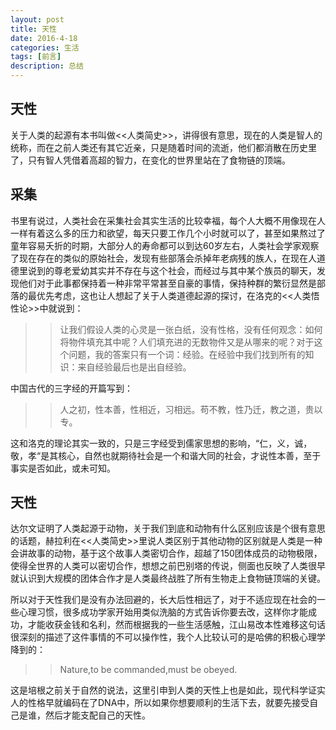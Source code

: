 ```yaml
---
layout: post
title: 天性
date: 2016-4-18
categories: 生活
tags: [前言]
description: 总结
---
```


## 天性

关于人类的起源有本书叫做<<人类简史>>，讲得很有意思，现在的人类是智人的统称，而在之前人类还有其它近亲，只是随着时间的流逝，他们都消散在历史里了，只有智人凭借着高超的智力，在变化的世界里站在了食物链的顶端。

## 采集

书里有说过，人类社会在采集社会其实生活的比较幸福，每个人大概不用像现在人一样有着这么多的压力和欲望，每天只要工作几个小时就可以了，甚至如果熬过了童年容易夭折的时期，大部分人的寿命都可以到达60岁左右，人类社会学家观察了现在存在的类似的原始社会，发现有些部落会杀掉年老病残的族人，在现在人道德里说到的尊老爱幼其实并不存在与这个社会，而经过与其中某个族员的聊天，发现他们对于此事都保持着一种非常平常甚至自豪的事情，保持种群的繁衍显然是部落的最优先考虑，这也让人想起了关于人类道德起源的探讨，在洛克的<<人类悟性论>>中就说到：

>> 让我们假设人类的心灵是一张白纸，没有性格，没有任何观念：如何将物件填充其中呢？人们填充进的无数物件又是从哪来的呢？对于这个问题，我的答案只有一个词：经验。在经验中我们找到所有的知识：来自经验最后也是出自经验。

中国古代的三字经的开篇写到：

>> 人之初，性本善，性相近，习相远。苟不教，性乃迁，教之道，贵以专。

这和洛克的理论其实一致的，只是三字经受到儒家思想的影响，“仁，义，诚，敬，孝“是其核心，自然也就期待社会是一个和谐大同的社会，才说性本善，至于事实是否如此，或未可知。


## 天性

达尔文证明了人类起源于动物，关于我们到底和动物有什么区别应该是个很有意思的话题，赫拉利在<<人类简史>>里说人类区别于其他动物的区别就是人类是一种会讲故事的动物，基于这个故事人类密切合作，超越了150团体成员的动物极限，使得全世界的人类可以密切合作，想想之前巴别塔的传说，侧面也反映了人类很早就认识到大规模的团体合作才是人类最终战胜了所有生物走上食物链顶端的关键。

所以对于天性我们是没有办法回避的，长大后性相远了，对于不适应现在社会的一些心理习惯，很多成功学家开始用类似洗脑的方式告诉你要去改，这样你才能成功，才能收获金钱和名利，然而根据我的一些生活感触，江山易改本性难移这句话很深刻的描述了这件事情的不可以操作性，我个人比较认可的是哈佛的积极心理学降到的：

>> Nature,to be commanded,must be obeyed.

这是培根之前关于自然的说法，这里引申到人类的天性上也是如此，现代科学证实人的性格早就编码在了DNA中，所以如果你想要顺利的生活下去，就要先接受自己是谁，然后才能支配自己的天性。


